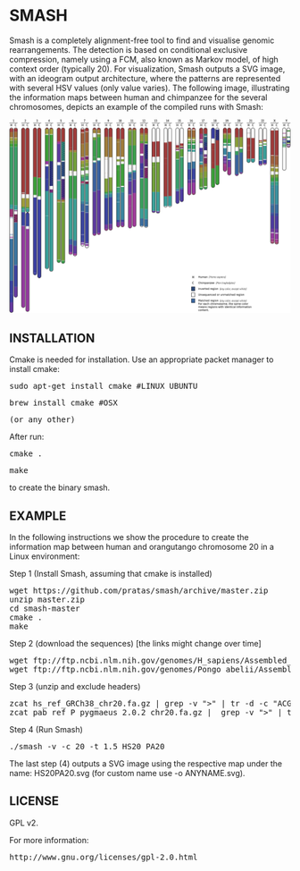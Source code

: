 # SMASH #

Smash is a completely alignment-free tool to find and visualise genomic rearrangements. The detection is based on conditional exclusive compression, namely using a FCM, also known as Markov model, of high context order (typically 20). For visualization, Smash outputs a SVG image, with an ideogram output architecture, where the patterns are represented with several HSV values (only value varies). The following image, illustrating the information maps between human and chimpanzee for the several chromosomes, depicts an example of the compiled runs with Smash: 

![ScreenShot](/HC.png)

## INSTALLATION ##
Cmake is needed for installation. Use an appropriate packet manager to install cmake:
<pre>sudo apt-get install cmake #LINUX UBUNTU</pre>
<pre>brew install cmake #OSX</pre>
<pre>(or any other)</pre>

After run:
<pre>cmake .</pre>
<pre>make</pre>
to create the binary smash.

## EXAMPLE
In the following instructions we show the procedure to create the information map between human and orangutango chromosome 20 in a Linux environment:

Step 1 (Install Smash, assuming that cmake is installed)
<pre>
wget https://github.com/pratas/smash/archive/master.zip
unzip master.zip
cd smash-master
cmake .
make
</pre>

Step 2 (download the sequences) [the links might change over time]
<pre>wget ftp://ftp.ncbi.nlm.nih.gov/genomes/H_sapiens/Assembled_chromosomes/seq/hs_ref_GRCh38_chr20.fa.gz
wget ftp://ftp.ncbi.nlm.nih.gov/genomes/Pongo_abelii/Assembled_chromosomes/seq/pab_ref_P_pygmaeus_2.0.2_chr20.fa.gz
</pre>

Step 3 (unzip and exclude headers)
<pre>zcat hs_ref_GRCh38_chr20.fa.gz | grep -v ">" | tr -d -c "ACGTN" > HS20
zcat pab_ref_P_pygmaeus_2.0.2_chr20.fa.gz |  grep -v ">" | tr -d -c "ACGTN" > PA20</pre>

Step 4 (Run Smash)
<pre>
./smash -v -c 20 -t 1.5 HS20 PA20
</pre>

The last step (4) outputs a SVG image using the respective map under the name: HS20PA20.svg (for custom name use -o ANYNAME.svg).

## LICENSE ##

GPL v2. 

For more information:
<pre>http://www.gnu.org/licenses/gpl-2.0.html</pre>

